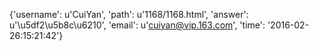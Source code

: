{'username': u'CuiYan', 'path': u'1168/1168.html', 'answer': u'\u5df2\u5b8c\u6210', 'email': u'cuiyan@vip.163.com', 'time': '2016-02-26:15:21:42'}